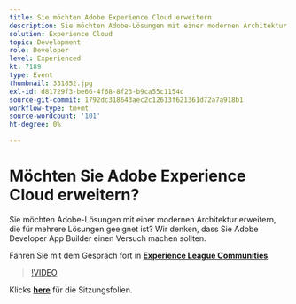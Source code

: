 ```yaml
---
title: Sie möchten Adobe Experience Cloud erweitern
description: Sie möchten Adobe-Lösungen mit einer modernen Architektur erweitern, die für mehrere Lösungen geeignet ist? Wir denken, dass Sie Adobe Developer App Builder einen Versuch machen sollten. Diese Sitzung wurde im Rahmen des Adobe Developers Live Content-Ereignisses bereitgestellt.
solution: Experience Cloud
topic: Development
role: Developer
level: Experienced
kt: 7189
type: Event
thumbnail: 331852.jpg
exl-id: d81729f3-be66-4f68-8f23-b9ca55c1154c
source-git-commit: 1792dc318643aec2c12613f621361d72a7a918b1
workflow-type: tm+mt
source-wordcount: '101'
ht-degree: 0%

---
```


# Möchten Sie Adobe Experience Cloud erweitern?

Sie möchten Adobe-Lösungen mit einer modernen Architektur erweitern, die für mehrere Lösungen geeignet ist? Wir denken, dass Sie Adobe Developer App Builder einen Versuch machen sollten.

Fahren Sie mit dem Gespräch fort in **[Experience League Communities](https://adobe.ly/36Yd3v6)**.

>[!VIDEO](https://video.tv.adobe.com/v/331852/?quality=12&learn=on&hidetitle=true)

Klicks **[here](/help/adobe-developers-live/assets/extend-experience-cloud.pdf)** für die Sitzungsfolien.
